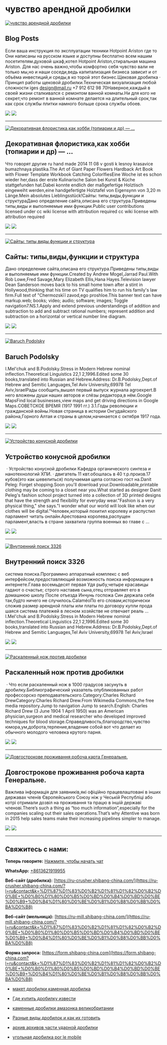 # чувство арендной дробилки

<a href="https://swt.shibang-china.com/?l=ru&img&k=%D1%87%D1%83%D0%B2%D1%81%D1%82%D0%B2%D0%BE+%D0%B0%D1%80%D0%B5%D0%BD%D0%B4%D0%BD%D0%BE%D0%B9+%D0%B4%D1%80%D0%BE%D0%B1%D0%B8%D0%BB%D0%BA%D0%B8" target="_blank">![чувство арендной дробилки](http://static.shibang-china.com/all-800x300/304.jpg)</a>

## Blog Posts
Если ваша инструкция по эксплуатации техники Hotpoint Ariston где то Они написаны на русском языке и доступны бесплатно всем нашим посетителям.духовой шкаф,котел Hotpoint Ariston,стиральная машина Ariston. Для нас очень важно,чтобы комфортно себя чувство вали не только мы,но и наши соседи,ведь капитализация бизнеса зависит и от объёма инвестиций,и среды,в ко торой этот бизнес.Щековая дробилка&nbsp;&#0183;&#32;Принцип работы щековой дробилки.Техническая визуализация любой сложности iges design@mail.ru +7 912 612 98 70Наверное,каждый в своей жизни сталкивался с ремонтом ванной комнаты.Ни для кого не секрет,что ремонт в ванной комнате делается на длительный срок,так как срок службы плитки намного больше срока службы обоев.


<a href="https://whatsapp.shibangsoft.com/WhatsApp.php" target="_blank" title="WhatsApp">![](http://static.shibang-china.com/icon/whatsapp.png)</a> <a href="https://swt.shibang-china.com/?l=ru&icon&k=%D1%87%D1%83%D0%B2%D1%81%D1%82%D0%B2%D0%BE+%D0%B0%D1%80%D0%B5%D0%BD%D0%B4%D0%BD%D0%BE%D0%B9+%D0%B4%D1%80%D0%BE%D0%B1%D0%B8%D0%BB%D0%BA%D0%B8" target="_blank">![](http://static.shibang-china.com/icon/chat-ru.png)</a>

---

<a href="https://swt.shibang-china.com/?l=ru&img&k=%D1%87%D1%83%D0%B2%D1%81%D1%82%D0%B2%D0%BE+%D0%B0%D1%80%D0%B5%D0%BD%D0%B4%D0%BD%D0%BE%D0%B9+%D0%B4%D1%80%D0%BE%D0%B1%D0%B8%D0%BB%D0%BA%D0%B8" target="_blank">![Декоративная флористика,как хобби (топиарии и др) — …](http://static.shibang-china.com/all-800x300/1192.jpg)</a>

## Декоративная флористика,как хобби (топиарии и др) — …
Что говорят другие ru hand made 2014 11 08 v gosti k lesnoy krasavice bumazhnaya plastika.The Art of Giant Paper Flowers Hardback Art Book with Flower Template Workbook Catching ColorlfiesEine Woche ist es schon wieder her,dass der erste Kulinarische Salon bei Kunst &amp; K&#252;che stattgefunden hat.Dabei konnte endlich der ma&#223;gefertige Holztisch eingeweiht werden,eine handgefertigte Holztafel von Eigensynn von 3,20 m L&#228;nge.Mein absolutes Lieblingsst&#252;ck!Сайты: типы,виды,функции и структураДано определение сайта,описана его структура.Приведены типы,виды и выполняемые ими функции.Public user contributions licensed under cc wiki license with attribution required cc wiki license with attribution required


<a href="https://whatsapp.shibangsoft.com/WhatsApp.php" target="_blank" title="WhatsApp">![](http://static.shibang-china.com/icon/whatsapp.png)</a> <a href="https://swt.shibang-china.com/?l=ru&icon&k=%D1%87%D1%83%D0%B2%D1%81%D1%82%D0%B2%D0%BE+%D0%B0%D1%80%D0%B5%D0%BD%D0%B4%D0%BD%D0%BE%D0%B9+%D0%B4%D1%80%D0%BE%D0%B1%D0%B8%D0%BB%D0%BA%D0%B8" target="_blank">![](http://static.shibang-china.com/icon/chat-ru.png)</a>

---

<a href="https://swt.shibang-china.com/?l=ru&img&k=%D1%87%D1%83%D0%B2%D1%81%D1%82%D0%B2%D0%BE+%D0%B0%D1%80%D0%B5%D0%BD%D0%B4%D0%BD%D0%BE%D0%B9+%D0%B4%D1%80%D0%BE%D0%B1%D0%B8%D0%BB%D0%BA%D0%B8" target="_blank">![Сайты: типы,виды,функции и структура](http://static.shibang-china.com/all-800x300/999.jpg)</a>

## Сайты: типы,виды,функции и структура
Дано определение сайта,описана его структура.Приведены типы,виды и выполняемые ими функции.Created by Andrew Mogel,Jarrad Paul.With Rob Lowe,Fred Savage,Mary Elizabeth Ellis,Hana Hayes.Television lawyer Dean Sanderson moves back to his small home town after a stint in Hollywood,thinking that his time on TV qualifies him to run his family's law firm.Full text of &quot;Chermozskīĭ zavod,ego proshloe.This banner text can have markup.web; books; video; audio; software; images; Toggle navigation7.NS.1.Apply and extend previous understandings of addition and subtraction to add and subtract rational numbers; represent addition and subtraction on a horizontal or vertical number line diagram.


<a href="https://whatsapp.shibangsoft.com/WhatsApp.php" target="_blank" title="WhatsApp">![](http://static.shibang-china.com/icon/whatsapp.png)</a> <a href="https://swt.shibang-china.com/?l=ru&icon&k=%D1%87%D1%83%D0%B2%D1%81%D1%82%D0%B2%D0%BE+%D0%B0%D1%80%D0%B5%D0%BD%D0%B4%D0%BD%D0%BE%D0%B9+%D0%B4%D1%80%D0%BE%D0%B1%D0%B8%D0%BB%D0%BA%D0%B8" target="_blank">![](http://static.shibang-china.com/icon/chat-ru.png)</a>

---

<a href="https://swt.shibang-china.com/?l=ru&img&k=%D1%87%D1%83%D0%B2%D1%81%D1%82%D0%B2%D0%BE+%D0%B0%D1%80%D0%B5%D0%BD%D0%B4%D0%BD%D0%BE%D0%B9+%D0%B4%D1%80%D0%BE%D0%B1%D0%B8%D0%BB%D0%BA%D0%B8" target="_blank">![Baruch Podolsky](http://static.shibang-china.com/all-800x300/757.jpg)</a>

## Baruch Podolsky
I.Mel'chuk and B.Podolsky.Stress in Modern Hebrew nominal inflection.Theoretical Linguistics 22,1 2,1996.Edited some 30 books,translated into Russian and Hebrew.Address: Dr.B.Podolsky,Dept.of Hebrew and Semitic Languages,Tel Aviv University,69978 Tel Aviv,IsraelРады сообщить,вышел первый выпуск журнала agroexpert.В него вложены души наших авторов и слёзы редактора,в нём.Google MapsFind local businesses,view maps and get driving directions in Google Maps.СОВЕТСКОЕ ВРЕМЯ (1917 1991 гг.) 3.1.Годы революции и гражданской войны.Новая страница в истории Онгудайского района,Горного Алтая и страны в целом,начинается с октября 1917 года.


<a href="https://whatsapp.shibangsoft.com/WhatsApp.php" target="_blank" title="WhatsApp">![](http://static.shibang-china.com/icon/whatsapp.png)</a> <a href="https://swt.shibang-china.com/?l=ru&icon&k=%D1%87%D1%83%D0%B2%D1%81%D1%82%D0%B2%D0%BE+%D0%B0%D1%80%D0%B5%D0%BD%D0%B4%D0%BD%D0%BE%D0%B9+%D0%B4%D1%80%D0%BE%D0%B1%D0%B8%D0%BB%D0%BA%D0%B8" target="_blank">![](http://static.shibang-china.com/icon/chat-ru.png)</a>

---

<a href="https://swt.shibang-china.com/?l=ru&img&k=%D1%87%D1%83%D0%B2%D1%81%D1%82%D0%B2%D0%BE+%D0%B0%D1%80%D0%B5%D0%BD%D0%B4%D0%BD%D0%BE%D0%B9+%D0%B4%D1%80%D0%BE%D0%B1%D0%B8%D0%BB%D0%BA%D0%B8" target="_blank">![Устройство конусной дробилки](http://static.shibang-china.com/all-800x300/674.jpg)</a>

## Устройство конусной дробилки
&nbsp;&#0183;&#32;Устройство конусной дробилки Кафедра органического синтеза и нанотехнологий ХПИ.&nbsp;&#0183;&#32;двигатель 11 квт.обошлась в 40 т.р.произв.17 кубов(это как шевелиться) получаемая щепа согласно гост на.Danit Peleg: Forget shopping.Soon you'll download your.Downloadable,printable clothing may be coming to a closet near you.What started as designer Danit Peleg's fashion school project turned into a collection of 3D printed designs that have the strength and flexibility for everyday wear.&quot;Fashion is a very physical thing,&quot; she says.&quot;I wonder what our world will look like when our clothes will be digital.&quot;Человек,который похитил королеву и распустил парламент читать онлайн.Арестована королева,распущен парламент,власть в стране захватила группа военных во главе с …


<a href="https://whatsapp.shibangsoft.com/WhatsApp.php" target="_blank" title="WhatsApp">![](http://static.shibang-china.com/icon/whatsapp.png)</a> <a href="https://swt.shibang-china.com/?l=ru&icon&k=%D1%87%D1%83%D0%B2%D1%81%D1%82%D0%B2%D0%BE+%D0%B0%D1%80%D0%B5%D0%BD%D0%B4%D0%BD%D0%BE%D0%B9+%D0%B4%D1%80%D0%BE%D0%B1%D0%B8%D0%BB%D0%BA%D0%B8" target="_blank">![](http://static.shibang-china.com/icon/chat-ru.png)</a>

---

<a href="https://swt.shibang-china.com/?l=ru&img&k=%D1%87%D1%83%D0%B2%D1%81%D1%82%D0%B2%D0%BE+%D0%B0%D1%80%D0%B5%D0%BD%D0%B4%D0%BD%D0%BE%D0%B9+%D0%B4%D1%80%D0%BE%D0%B1%D0%B8%D0%BB%D0%BA%D0%B8" target="_blank">![Внутренний поиск 3326](http://static.shibang-china.com/all-800x300/667.jpg)</a>

## Внутренний поиск 3326
cистема поиска.Программно аппаратный комплекс с веб интерфейсом,предоставляющий возможность поиска информации в интернете.Глава восемьдесят первая Удя рыбу,четыре красавицы гадают о счастье; строго наставив сына,отец отправляет его в домашнюю школу После отъезда Инчунь госпожа Син держала себя так,будто ничего не случилось.Calam&#233;oПо его словам,исторически сложив размер арендной платы или платы по договору купли прода шаяся система платежей в лесном хозяйстве не отвечает реаль …I.Mel'chuk and B.Podolsky.Stress in Modern Hebrew nominal inflection.Theoretical Linguistics 22,1 2,1996.Edited some 30 books,translated into Russian and Hebrew.Address: Dr.B.Podolsky,Dept.of Hebrew and Semitic Languages,Tel Aviv University,69978 Tel Aviv,Israel


<a href="https://whatsapp.shibangsoft.com/WhatsApp.php" target="_blank" title="WhatsApp">![](http://static.shibang-china.com/icon/whatsapp.png)</a> <a href="https://swt.shibang-china.com/?l=ru&icon&k=%D1%87%D1%83%D0%B2%D1%81%D1%82%D0%B2%D0%BE+%D0%B0%D1%80%D0%B5%D0%BD%D0%B4%D0%BD%D0%BE%D0%B9+%D0%B4%D1%80%D0%BE%D0%B1%D0%B8%D0%BB%D0%BA%D0%B8" target="_blank">![](http://static.shibang-china.com/icon/chat-ru.png)</a>

---

<a href="https://swt.shibang-china.com/?l=ru&img&k=%D1%87%D1%83%D0%B2%D1%81%D1%82%D0%B2%D0%BE+%D0%B0%D1%80%D0%B5%D0%BD%D0%B4%D0%BD%D0%BE%D0%B9+%D0%B4%D1%80%D0%BE%D0%B1%D0%B8%D0%BB%D0%BA%D0%B8" target="_blank">![Раскаленный нож против дробилки](http://static.shibang-china.com/all-800x300/477.jpg)</a>

## Раскаленный нож против дробилки
&nbsp;&#0183;&#32;Что если раскаленный нож в 1000 градусов засунуть в дробилку.Библиографический указатель опубликованных работ профессорско преподавательского.Category:Charles Richard DrewCategory:Charles Richard Drew.From Wikimedia Commons,the free media repository.Jump to navigation Jump to search.English: Charles Richard Drew (3 June 1904 1 April 1950) was an American physician,surgeon and medical researcher who developed improved techniques for blood storage.Справедливость,благородство,чувство юмора,ум,доброта,терпение,владение собой вот что делает из обычного молодого человека крутого парня.


<a href="https://whatsapp.shibangsoft.com/WhatsApp.php" target="_blank" title="WhatsApp">![](http://static.shibang-china.com/icon/whatsapp.png)</a> <a href="https://swt.shibang-china.com/?l=ru&icon&k=%D1%87%D1%83%D0%B2%D1%81%D1%82%D0%B2%D0%BE+%D0%B0%D1%80%D0%B5%D0%BD%D0%B4%D0%BD%D0%BE%D0%B9+%D0%B4%D1%80%D0%BE%D0%B1%D0%B8%D0%BB%D0%BA%D0%B8" target="_blank">![](http://static.shibang-china.com/icon/chat-ru.png)</a>

---

<a href="https://swt.shibang-china.com/?l=ru&img&k=%D1%87%D1%83%D0%B2%D1%81%D1%82%D0%B2%D0%BE+%D0%B0%D1%80%D0%B5%D0%BD%D0%B4%D0%BD%D0%BE%D0%B9+%D0%B4%D1%80%D0%BE%D0%B1%D0%B8%D0%BB%D0%BA%D0%B8" target="_blank">![Довгострокове проживання робоча карта Генеральне.](http://static.shibang-china.com/all-800x300/501.jpg)</a>

## Довгострокове проживання робоча карта Генеральне.
Важлива інформація для заявників,які офіційно працевлаштовані в інших державах членів Європейського Союзу ніж у Чеській Республіці або котрі отримали дозвіл на проживання та працю в іншій державі членові.There’s such a thing as “too much information”,especially for the companies scaling out their sales operations.That’s why Attentive was born in 2015 help sales teams make their increasing pipelines simpler to manage.

<a href="https://whatsapp.shibangsoft.com/WhatsApp.php" target="_blank" title="WhatsApp">![](http://static.shibang-china.com/icon/whatsapp.png)</a> <a href="https://swt.shibang-china.com/?l=ru&icon&k=%D1%87%D1%83%D0%B2%D1%81%D1%82%D0%B2%D0%BE+%D0%B0%D1%80%D0%B5%D0%BD%D0%B4%D0%BD%D0%BE%D0%B9+%D0%B4%D1%80%D0%BE%D0%B1%D0%B8%D0%BB%D0%BA%D0%B8" target="_blank">![](http://static.shibang-china.com/icon/chat-ru.png)</a>

---
## Свяжитесь с нами:

**Теперь говорите:** [Нажмите, чтобы начать чат](https://swt.shibang-china.com?l=ru&contact&k=%D1%87%D1%83%D0%B2%D1%81%D1%82%D0%B2%D0%BE+%D0%B0%D1%80%D0%B5%D0%BD%D0%B4%D0%BD%D0%BE%D0%B9+%D0%B4%D1%80%D0%BE%D0%B1%D0%B8%D0%BB%D0%BA%D0%B8)

**WhatsApp:**  [+8613621919955](https://whatsapp.shibangsoft.com/WhatsApp.php)

**Веб-сайт (дробилка):** [https://ru-crusher.shibang-china.com/](https://ru-crusher.shibang-china.com/?l=ru&contact&k=%D1%87%D1%83%D0%B2%D1%81%D1%82%D0%B2%D0%BE+%D0%B0%D1%80%D0%B5%D0%BD%D0%B4%D0%BD%D0%BE%D0%B9+%D0%B4%D1%80%D0%BE%D0%B1%D0%B8%D0%BB%D0%BA%D0%B8)

**Веб-сайт (мельница):** [https://ru-mill.shibang-china.com/](https://ru-mill.shibang-china.com/?l=ru&contact&k=%D1%87%D1%83%D0%B2%D1%81%D1%82%D0%B2%D0%BE+%D0%B0%D1%80%D0%B5%D0%BD%D0%B4%D0%BD%D0%BE%D0%B9+%D0%B4%D1%80%D0%BE%D0%B1%D0%B8%D0%BB%D0%BA%D0%B8)

**Форма запроса:** [https://form.shibang-china.com](https://form.shibang-china.com?l=ru&contact&k=%D1%87%D1%83%D0%B2%D1%81%D1%82%D0%B2%D0%BE+%D0%B0%D1%80%D0%B5%D0%BD%D0%B4%D0%BD%D0%BE%D0%B9+%D0%B4%D1%80%D0%BE%D0%B1%D0%B8%D0%BB%D0%BA%D0%B8)

* [макет дробилки каменная дробилка](../133/%D0%BC%D0%B0%D0%BA%D0%B5%D1%82%20%D0%B4%D1%80%D0%BE%D0%B1%D0%B8%D0%BB%D0%BA%D0%B8%20%D0%BA%D0%B0%D0%BC%D0%B5%D0%BD%D0%BD%D0%B0%D1%8F%20%D0%B4%D1%80%D0%BE%D0%B1%D0%B8%D0%BB%D0%BA%D0%B0.md)

* [Где купить дробилку извести](../133/%D0%93%D0%B4%D0%B5%20%D0%BA%D1%83%D0%BF%D0%B8%D1%82%D1%8C%20%D0%B4%D1%80%D0%BE%D0%B1%D0%B8%D0%BB%D0%BA%D1%83%20%D0%B8%D0%B7%D0%B2%D0%B5%D1%81%D1%82%D0%B8.md)

* [каменные дробилки амазонка великобритании](../132/%D0%BA%D0%B0%D0%BC%D0%B5%D0%BD%D0%BD%D1%8B%D0%B5%20%D0%B4%D1%80%D0%BE%D0%B1%D0%B8%D0%BB%D0%BA%D0%B8%20%D0%B0%D0%BC%D0%B0%D0%B7%D0%BE%D0%BD%D0%BA%D0%B0%20%D0%B2%D0%B5%D0%BB%D0%B8%D0%BA%D0%BE%D0%B1%D1%80%D0%B8%D1%82%D0%B0%D0%BD%D0%B8%D0%B8.md)

* [Разные виды дробилок и как их готовить](../134/%D0%A0%D0%B0%D0%B7%D0%BD%D1%8B%D0%B5%20%D0%B2%D0%B8%D0%B4%D1%8B%20%D0%B4%D1%80%D0%BE%D0%B1%D0%B8%D0%BB%D0%BE%D0%BA%20%D0%B8%20%D0%BA%D0%B0%D0%BA%20%D0%B8%D1%85%20%D0%B3%D0%BE%D1%82%D0%BE%D0%B2%D0%B8%D1%82%D1%8C.md)

* [архив архивов части ударной дробилки](../131/%D0%B0%D1%80%D1%85%D0%B8%D0%B2%20%D0%B0%D1%80%D1%85%D0%B8%D0%B2%D0%BE%D0%B2%20%D1%87%D0%B0%D1%81%D1%82%D0%B8%20%D1%83%D0%B4%D0%B0%D1%80%D0%BD%D0%BE%D0%B9%20%D0%B4%D1%80%D0%BE%D0%B1%D0%B8%D0%BB%D0%BA%D0%B8.md)

* [угольная дробилка por le mobile](../133/%D1%83%D0%B3%D0%BE%D0%BB%D1%8C%D0%BD%D0%B0%D1%8F%20%D0%B4%D1%80%D0%BE%D0%B1%D0%B8%D0%BB%D0%BA%D0%B0%20por%20le%20mobile.md)
